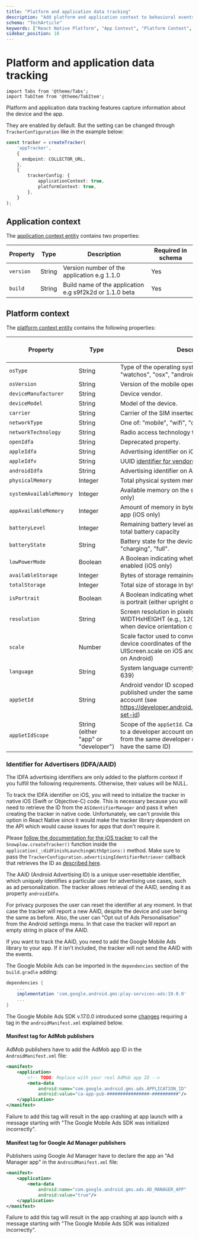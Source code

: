 ```yaml
---
title: "Platform and application data tracking"
description: "Add platform and application context to behavioral events in React Native v2 tracker implementations."
schema: "TechArticle"
keywords: ["React Native Platform", "App Context", "Platform Context", "Device Context", "Mobile Platform", "Application Data"]
sidebar_position: 10
---
```


# Platform and application data tracking

```mdx-code-block
import Tabs from '@theme/Tabs';
import TabItem from '@theme/TabItem';
```

Platform and application data tracking features capture information about the device and the app.

They are enabled by default. But the setting can be changed through `TrackerConfiguration` like in the example below:

```typescript
const tracker = createTracker(
    'appTracker',
    {
      endpoint: COLLECTOR_URL,
    },
    {
        trackerConfig: {
            applicationContext: true,
            platformContext: true,
        },
    }
);
```

## Application context

The [application context entity](https://github.com/snowplow/iglu-central/blob/master/schemas/com.snowplowanalytics.mobile/application/jsonschema/1-0-0) contains two properties:

| Property  | Type   | Description                                             | Required in schema |
| --------- | ------ | ------------------------------------------------------- | ------------------ |
| `version` | String | Version number of the application e.g 1.1.0             | Yes                |
| `build`   | String | Build name of the application e.g s9f2k2d or 1.1.0 beta | Yes                |

## Platform context

The [platform context entity](https://github.com/snowplow/iglu-central/blob/master/schemas/com.snowplowanalytics.snowplow/mobile_context/jsonschema/1-0-3) contains the following properties:

| Property                | Type                                 | Description                                                                                                                                                             | Required in schema |
| ----------------------- | ------------------------------------ | ----------------------------------------------------------------------------------------------------------------------------------------------------------------------- | ------------------ |
| `osType`                | String                               | Type of the operating system (e.g., "ios", "tvos", "watchos", "osx", "android")                                                                                         | Yes                |
| `osVersion`             | String                               | Version of the mobile operating system.                                                                                                                                 | Yes                |
| `deviceManufacturer`    | String                               | Device vendor.                                                                                                                                                          | Yes                |
| `deviceModel`           | String                               | Model of the device.                                                                                                                                                    | Yes                |
| `carrier`               | String                               | Carrier of the SIM inserted in the device.                                                                                                                              | No                 |
| `networkType`           | String                               | One of: "mobile", "wifi", "offline"                                                                                                                                     | No                 |
| `networkTechnology`     | String                               | Radio access technology that the device is using.                                                                                                                       | No                 |
| `openIdfa`              | String                               | Deprecated property.                                                                                                                                                    | No                 |
| `appleIdfa`             | String                               | Advertising identifier on iOS.                                                                                                                                          | No                 |
| `appleIdfv`             | String                               | UUID [identifier for vendors](https://developer.apple.com/documentation/uikit/uidevice/1620059-identifierforvendor) on iOS.                                             | No                 |
| `androidIdfa`           | String                               | Advertising identifier on Android.                                                                                                                                      | No                 |
| `physicalMemory`        | Integer                              | Total physical system memory in bytes                                                                                                                                   | No                 |
| `systemAvailableMemory` | Integer                              | Available memory on the system in bytes (Android only)                                                                                                                  | No                 |
| `appAvailableMemory`    | Integer                              | Amount of memory in bytes available to the current app (iOS only)                                                                                                       | No                 |
| `batteryLevel`          | Integer                              | Remaining battery level as an integer percentage of total battery capacity                                                                                              | No                 |
| `batteryState`          | String                               | Battery state for the device. One of: "unplugged", "charging", "full".                                                                                                  | No                 |
| `lowPowerMode`          | Boolean                              | A Boolean indicating whether Low Power Mode is enabled (iOS only)                                                                                                       | No                 |
| `availableStorage`      | Integer                              | Bytes of storage remaining                                                                                                                                              | No                 |
| `totalStorage`          | Integer                              | Total size of storage in bytes                                                                                                                                          | No                 |
| `isPortrait`            | Boolean                              | A Boolean indicating whether the device orientation is portrait (either upright or upside down)                                                                         | No                 |
| `resolution`            | String                               | Screen resolution in pixels. Arrives in the form of WIDTHxHEIGHT (e.g., 1200x900). Doesn't change when device orientation changes                                       | No                 |
| `scale`                 | Number                               | Scale factor used to convert logical coordinates to device coordinates of the screen (uses UIScreen.scale on iOS and DisplayMetrics.density on Android)                 | No                 |
| `language`              | String                               | System language currently used on the device (ISO 639)                                                                                                                  | No                 |
| `appSetId`              | String                               | Android vendor ID scoped to the set of apps published under the same Google Play developer account (see https://developer.android.com/training/articles/app-set-id)     | No                 |
| `appSetIdScope`         | String (either "app" or "developer") | Scope of the `appSetId`. Can be scoped to the app or to a developer account on an app store (all apps from the same developer on the same device will have the same ID) | No                 |

### Identifier for Advertisers (IDFA/AAID)

The IDFA advertising identifiers are only added to the platform context if you fulfill the following requirements.
Otherwise, their values will be NULL.

<Tabs groupId="platform" queryString>
  <TabItem value="ios" label="iOS">

To track the IDFA identifier on iOS, you will need to initialize the tracker in native iOS (Swift or Objective-C) code. This is necessary because you will need to retrieve the ID from the `ASIdentifierManager` and pass it when creating the tracker in native code. Unfortunately, we can't provide this option in React Native since it would make the tracker library dependent on the API which would cause issues for apps that don't require it.

Please [follow the documentation for the iOS tracker](/docs/sources/trackers/mobile-trackers/installation-and-set-up/index.md) to call the `Snowplow.createTracker()` function inside the `application(_:didFinishLaunchingWithOptions:)` method. Make sure to pass the `TrackerConfiguration.advertisingIdentifierRetriever` callback that retrieves the ID as [described here](/docs/sources/trackers/mobile-trackers/tracking-events/platform-and-application-context/index.md?platform=ios#identifier-for-advertisers-idfaaaid).

  </TabItem>
  <TabItem value="android" label="Android">

The AAID (Android Advertising ID) is a unique user-resettable identifier, which uniquely identifies a particular user for advertising use cases, such as ad personalization. The tracker allows retrieval of the AAID, sending it as property `androidIdfa`.

For privacy purposes the user can reset the identifier at any moment.
In that case the tracker will report a new AAID, despite the device and user being the same as before.
Also, the user can "Opt out of Ads Personalisation" from the Android settings menu.
In that case the tracker will report an empty string in place of the AAID.

If you want to track the AAID, you need to add the Google Mobile Ads library to your app.
If it isn’t included, the tracker will not send the AAID with the events.

The Google Mobile Ads can be imported in the `dependencies` section of the `build.gradle` adding:

```gradle
dependencies {
    ...
    implementation 'com.google.android.gms:play-services-ads:19.0.0'
    ...
}
```

The Google Mobile Ads SDK v.17.0.0 introduced some [changes](https://ads-developers.googleblog.com/2018/10/announcing-v1700-of-android-google.html) requiring a tag in the `androidManifest.xml` explained below.

#### Manifest tag for AdMob publishers

AdMob publishers have to add the AdMob app ID in the `AndroidManifest.xml` file:

```xml
<manifest>
    <application>
        <!-- TODO: Replace with your real AdMob app ID -->
        <meta-data
            android:name="com.google.android.gms.ads.APPLICATION_ID"
            android:value="ca-app-pub-################~##########"/>
    </application>
</manifest>
```

Failure to add this tag will result in the app crashing at app launch with a message starting with "The Google Mobile Ads SDK was initialized incorrectly".

#### Manifest tag for Google Ad Manager publishers

Publishers using Google Ad Manager have to declare the app an "Ad Manager app" in the `AndroidManifest.xml` file:

```xml
<manifest>
    <application>
        <meta-data
            android:name="com.google.android.gms.ads.AD_MANAGER_APP"
            android:value="true"/>
    </application>
</manifest>
```

Failure to add this tag will result in the app crashing at app launch with a message starting with "The Google Mobile Ads SDK was initialized incorrectly".

  </TabItem>
</Tabs>
